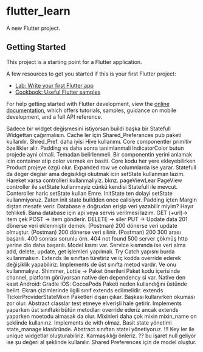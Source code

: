 # flutter_learn

A new Flutter project.

## Getting Started

This project is a starting point for a Flutter application.

A few resources to get you started if this is your first Flutter project:

- [Lab: Write your first Flutter app](https://docs.flutter.dev/get-started/codelab)
- [Cookbook: Useful Flutter samples](https://docs.flutter.dev/cookbook)

For help getting started with Flutter development, view the
[online documentation](https://docs.flutter.dev/), which offers tutorials,
samples, guidance on mobile development, and a full API reference.

Sadece bir widget değişmesini istiyorsan buildi başka bir Statefull Widgettan çağırmalısın.
Cache ler için Shared_Preferances pub paketi kullanılır.
Shred_Pref. daha iyisi Hive kullanımı.
Core componentler primitiv özellikler alir. Padding vs daha sonra tanimlanmali
IndicatorColor butun projede ayni olmali. Temadan belirlenmeli.
Bir componentin yerini anlamak icin container atip color vermek en basiti.
Core kodu her yere ekleyebilirken Product projeye özgü olur.
Expanded row ve columnlarda ise yarar.
Statefull da deger degisir ama degisikligi okutmak icin setState kullanman lazim.
Hareket varsa controlleri kullanmaliyiz. bknz. pageViewLear
PageView controller ile setState kullanmayiz cünkü kendisi Statefull ile mevcut.
Conteroller haric setState kullan Emre.
InitState ten dolayi setState kullanmiyoruz. Zaten init state buildden once calisiyor.
Padding içten Margin dıştan mesafe verir.
Database e doğrudan erişip veri yazabilir miyim? Hayır tehlikeli.
Bana database için api veya servis verilmesi lazım.
GET (+url)-> item çek POST -> item gönderir. DELETE -> siler PUT -> Update data
201 dönerse veri eklenmiştir demek. (Postman)
200 dönerse veri update olmuştur. (Postman)
200 dönerse veri silinir. (Postman)
200 300 arası başarılı.
400 sonrası sorunlu örn. 404 not found 
500 server çökmüş
http yerine dio daha başarılı.
Model kısmı var. Service kısmında ise veri alma add, delete, update, get işlemleri yapılmalı. Try Catch yapısnı burda kullanmalısın.
Extends ile sınıftan türetiriz ve iç kodda override ederek değişiklik yapabiliriz.
Implements de üst sınıfta metod vardır. Ve onu kullanmalıyız.
Shimmer, Lottie -> Paket önerileri
Paket kodu içerisinde channel, platform görüyorsan native den dependency si var.
Native den kasıt Android: Gradle IOS: CocoaPods
Paketi neden kullandığını üstünde belirt.
Ekran çizimlerinde ilgili sınıf extends edilmelidir. extends TickerProviderStateMixin
Paketleri dışarı çıkar. Başkası kullanırken okuması zor olur.
Abstract classlar test etmeye elverişli hale getirir.
Implements yaparken üst sınıftaki bütün metodları override ederiz ancak extends yaparken moetodu almasak da olur.
Mixinleri daha çok mixin mixin_name on şeklinde kullanırız.
Implements de with olmaz.
Basit state yönetimi state_manage klasöründe. Abstract sınıftan statei yönetiyoruz. !!!
Key ler ile unique widgetlar oluşturabiliriz. Karmaşıklığı önleriz.
?? bu işaret null geliyor ise şu değeri al şeklinde kullanılır.
Shared Preferences için de model oluştur.
